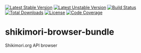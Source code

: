 [![Latest Stable Version](https://poser.pugx.org/anime-db/shikimori-browser-bundle/v/stable.png)](https://packagist.org/packages/anime-db/shikimori-browser-bundle)
[![Latest Unstable Version](https://poser.pugx.org/anime-db/shikimori-browser-bundle/v/unstable.png)](https://packagist.org/packages/anime-db/shikimori-browser-bundle)
[![Build Status](https://travis-ci.org/anime-db/shikimori-browser-bundle.png)](https://travis-ci.org/anime-db/shikimori-browser-bundle)
[![Total Downloads](https://poser.pugx.org/anime-db/shikimori-browser-bundle/downloads.png)](https://packagist.org/packages/anime-db/shikimori-browser-bundle)
[![License](https://poser.pugx.org/anime-db/shikimori-browser-bundle/license.png)](https://packagist.org/packages/anime-db/shikimori-browser-bundle)
[![Code Coverage](https://scrutinizer-ci.com/g/anime-db/shikimori-browser-bundle/badges/coverage.png?b=master)](https://scrutinizer-ci.com/g/anime-db/shikimori-browser-bundle/?branch=master)

shikimori-browser-bundle
========================

Shikimori.org API browser